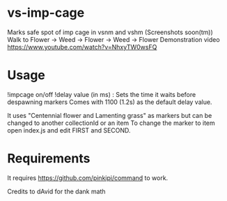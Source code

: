 # vs-imp-cage
Marks safe spot of imp cage in vsnm and vshm (Screenshots soon(tm))
Walk to Flower -> Weed -> Flower -> Weed -> Flower
Demonstration video
https://www.youtube.com/watch?v=NhxyTW0wsFQ

# Usage
!impcage on/off
!delay value (in ms) : Sets the time it waits before despawning markers
Comes with 1100 (1.2s) as the default delay value.

It uses "Centennial flower and Lamenting grass" as markers but can be changed to another collectionId or an item
To change the marker to item open index.js and edit FIRST and SECOND.

# Requirements

It requires https://github.com/pinkipi/command to work.

Credits to dAvid for the dank math
